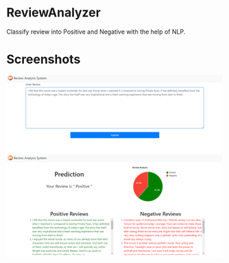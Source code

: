 # ReviewAnalyzer
Classify review into Positive and Negative with the help of NLP.

# Screenshots
![](Screenshots/Screenshot_1.png)
![](Screenshots/Screenshot_2.png)
